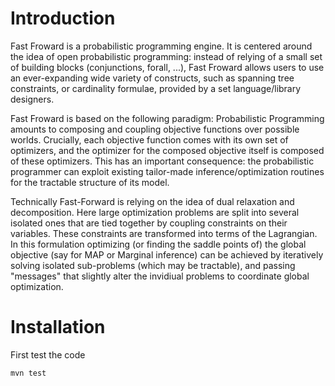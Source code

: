 Introduction
============

Fast Froward is a probabilistic programming engine. It is centered around the idea of open probabilistic programming: instead of relying of a small set of building blocks (conjunctions, forall, ...), Fast Froward allows users to use an ever-expanding wide variety of constructs, such as spanning tree constraints, or cardinality formulae, provided by a set language/library designers. 

Fast Froward is based on the following paradigm: Probabilistic Programming amounts to composing and coupling objective functions over possible worlds. Crucially, each objective function comes with its own set of optimizers, and the optimizer for the composed objective itself is composed of these optimizers. This has an important consequence: the probabilistic programmer can exploit existing tailor-made inference/optimization routines for the tractable structure of its model. 

Technically Fast-Forward is relying on the idea of dual relaxation and decomposition. Here large optimization problems are split into several isolated ones that are tied together by coupling constraints on their variables. These constraints are transformed into terms of the Lagrangian. In this formulation optimizing (or finding the saddle points of) the global objective (say for MAP or Marginal inference) can be achieved by iteratively solving isolated sub-problems (which may be tractable), and passing "messages" that slightly alter the invidiual problems to coordinate global optimization. 

Installation
============

First test the code

`mvn test`
